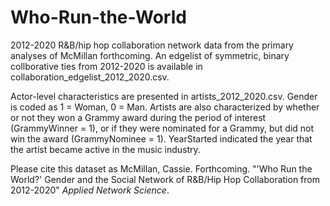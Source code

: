 # Who-Run-the-World

2012-2020 R&B/hip hop collaboration network data from the primary analyses of McMillan forthcoming. An edgelist of symmetric, binary collborative ties from 2012-2020 is available in collaboration_edgelist_2012_2020.csv.

Actor-level characteristics are presented in artists_2012_2020.csv. Gender is coded as 1 = Woman, 0 = Man. Artists are also characterized by whether or not they won a Grammy award during the period of interest (GrammyWinner = 1), or if they were nominated for a Grammy, but did not win the award (GrammyNominee = 1). YearStarted indicated the year that the artist became active in the music industry.

Please cite this dataset as McMillan, Cassie. Forthcoming. "'Who Run the World?' Gender and the Social Network of R&B/Hip Hop Collaboration from 2012-2020" _Applied Network Science_.
